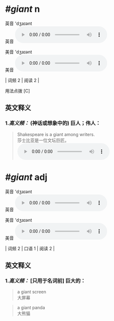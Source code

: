 # ***\#giant*** n
英音 'dʒaɪənt  
英音
<audio src="./media/giant-B.aac" controls="controls"></audio>

美音 'dʒaɪənt  
美音
<audio src="./media/giant.aac" controls="controls"></audio>



| 词频 2 | 阅读 2 |  

用法点拨  [C]

英文释义
---
### 1.*高义频：* **(神话或想象中的) 巨人；伟人：**  

 > Shakespeare is a giant among writers.  
 > 莎士比亚是一位文坛巨匠。    
<audio src="./media/giant-1.aac" controls="controls"></audio>


# ***\#giant*** adj
英音 'dʒaɪənt  
英音
<audio src="./media/giant-B.aac" controls="controls"></audio>

美音 'dʒaɪənt  
美音
<audio src="./media/giant.aac" controls="controls"></audio>



| 词频 2 | 口语 1 | 阅读 2 |  

英文释义
---
### 1.*高义频：* **[只用于名词前] 巨大的：**  

 > a giant screen  
 > 大屏幕    

 > a giant panda  
 > 大熊猫    



